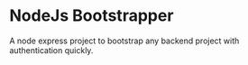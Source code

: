 # NodeJs Bootstrapper

A node express project to bootstrap any backend project with authentication quickly.
